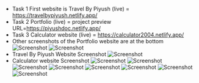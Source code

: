 - Task 1 First website is Travel By Piyush (live) = https://travelbypiyush.netlify.app/
- Task 2 Portfolio (live) = project preview URL=https://piyushdoc.netlify.app/
- Task 3 Calculator website (live) = https://calculator2004.netlify.app/ 
- Other screenshots of the Portfolio website are at the bottom
![Screenshot](portfolio-main/Screenshot/screen1.png)
![Screenshot](portfolio-main/Screenshot/screen2.png)
- Travel By Piyush Website Screenshot 
![Screenshot](travel-loading-main-responive-page/project-screen-short.jpeg)
- Calculator website Screenshot
![Screenshot](Calculator-project/images/Screenshot3.jpeg)
![Screenshot](portfolio-main/Screenshot/screen1.png)
![Screenshot](portfolio-main/Screenshot/screen2.png)
![Screenshot](portfolio-main/Screenshot/screen3.png)
![Screenshot](portfolio-main/Screenshot/screen4.png)
![Screenshot](portfolio-main/Screenshot/screen5.png)
![Screenshot](portfolio-main/Screenshot/screen6.png)
![Screenshot](portfolio-main/Screenshot/screen7.png)
